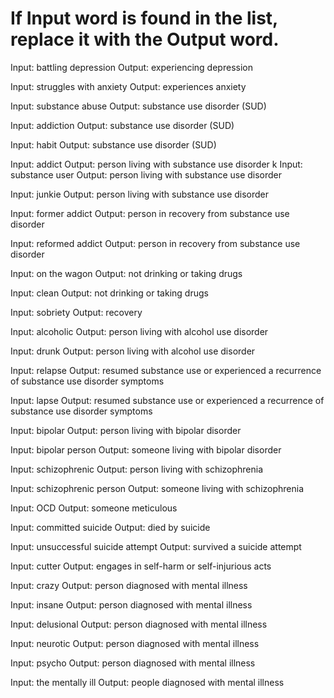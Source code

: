 # If Input word is found in the list, replace it with the Output word.

Input: battling depression
Output: experiencing depression

Input: struggles with anxiety
Output: experiences anxiety

Input: substance abuse
Output: substance use disorder (SUD)

Input: addiction
Output: substance use disorder (SUD)

Input: habit
Output: substance use disorder (SUD)

Input: addict
Output: person living with substance use disorder
k
Input: substance user
Output: person living with substance use disorder

Input: junkie
Output: person living with substance use disorder

Input: former addict
Output: person in recovery from substance use disorder

Input: reformed addict
Output: person in recovery from substance use disorder

Input: on the wagon
Output: not drinking or taking drugs

Input: clean
Output: not drinking or taking drugs

Input: sobriety
Output: recovery

Input: alcoholic
Output: person living with alcohol use disorder

Input: drunk
Output: person living with alcohol use disorder

Input: relapse
Output: resumed substance use or experienced a recurrence of substance use disorder symptoms

Input: lapse
Output: resumed substance use or experienced a recurrence of substance use disorder symptoms

Input: bipolar
Output: person living with bipolar disorder

Input: bipolar person
Output: someone living with bipolar disorder

Input: schizophrenic
Output: person living with schizophrenia

Input: schizophrenic person
Output: someone living with schizophrenia

Input: OCD
Output: someone meticulous

Input: committed suicide
Output: died by suicide

Input: unsuccessful suicide attempt
Output: survived a suicide attempt

Input: cutter
Output: engages in self-harm or self-injurious acts

Input: crazy
Output: person diagnosed with mental illness

Input: insane
Output: person diagnosed with mental illness

Input: delusional
Output: person diagnosed with mental illness

Input: neurotic
Output: person diagnosed with mental illness

Input: psycho
Output: person diagnosed with mental illness

Input: the mentally ill
Output: people diagnosed with mental illness

